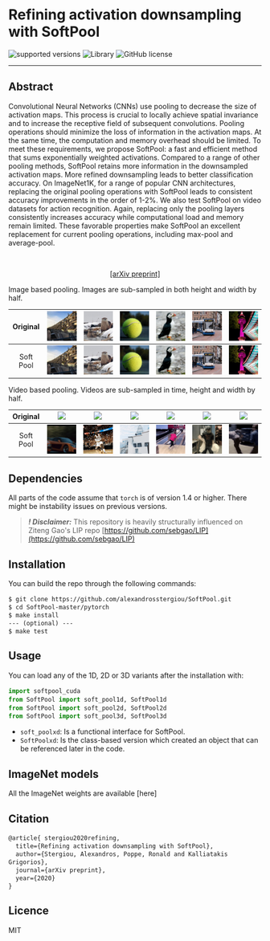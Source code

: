 # Refining activation downsampling with SoftPool
![supported versions](https://img.shields.io/badge/python-3.5%2C3.6-brightgreen/?style=flat&logo=python&color=green)
![Library](https://img.shields.io/badge/library-PyTorch-blue?logo=Pytorch)
![GitHub license](https://img.shields.io/cocoapods/l/AFNetworking)


--------------------------------------------------------------------------------
## Abstract
Convolutional Neural Networks (CNNs) use pooling to decrease the size of activation maps. This process is crucial to locally achieve spatial invariance and to increase the receptive field of subsequent convolutions. Pooling operations should minimize the loss of information in the activation maps. At the same time, the computation and memory overhead should be limited. To meet these requirements, we propose SoftPool: a fast and efficient method that sums exponentially weighted activations. Compared to a range of other pooling methods, SoftPool retains more information in the downsampled activation maps. More refined downsampling leads to better classification accuracy. On ImageNet1K, for a range of popular CNN architectures, replacing the original pooling operations with SoftPool leads to consistent accuracy improvements in the order of 1-2%. We also test SoftPool on video datasets for action recognition. Again, replacing only the pooling layers consistently increases accuracy while computational load and memory remain limited. These favorable properties make SoftPool an excellent replacement for current pooling operations, including max-pool and average-pool. <p align="center">

<i></i>
<br>
<p align="center">
<a href="https://arxiv.org/abs/2101.00440" target="blank" >[arXiv preprint]</a>
</p>

Image based pooling. Images are sub-sampled in both height and width by half.

|Original|<img src="images/buildings.jpg" width="130" />|<img src="images/otters.jpg" width="130" />|<img src="images/tennis_ball.jpg" width="130" />|<img src="images/puffin.jpg" width="130" />|<img src="images/tram.jpg" width="130" />|<img src="images/tower.jpg" width="130" />|
|:-----:|:-----:|:-----:|:-----:|:-----:|:-----:|:-----:|
|Soft Pool|<img src="images/buildings_soft.jpg" width="130" />|<img src="images/otters_soft.jpg" width="130" />|<img src="images/tennis_ball_soft.jpg" width="130" />|<img src="images/puffin_soft.jpg" width="130" />|<img src="images/tram_soft.jpg" width="130" />|<img src="images/tower_soft.jpg" width="130" />|

Video based pooling. Videos are sub-sampled in time, height and width by half.


|Original|<img src="images/cars.gif" width="130" />|<img src="images/basketball.gif" width="130" />|<img src="images/parkour.gif" width="130" />|<img src="images/bowling.gif" width="130" />|<img src="images/pizza_toss.gif" width="130" />|<img src="images/pass.gif" width="130" />|
|:-----:|:-----:|:-----:|:-----:|:-----:|:-----:|:-----:|
|Soft Pool|<img src="images/cars_soft.gif" width="130" />|<img src="images/basketball_soft.gif" width="130" />|<img src="images/parkour_soft.gif" width="130" />|<img src="images/bowling_soft.gif" width="130" />|<img src="images/pizza_toss_soft.gif" width="130" />|<img src="images/pass_soft.gif" width="130" />|

## Dependencies
All parts of the code assume that `torch` is of version 1.4 or higher. There might be instability issues on previous versions.

> ***! Disclaimer:*** This repository is heavily structurally influenced on Ziteng Gao's LIP repo [https://github.com/sebgao/LIP](https://github.com/sebgao/LIP)

## Installation

You can build the repo through the following commands:
```
$ git clone https://github.com/alexandrosstergiou/SoftPool.git
$ cd SoftPool-master/pytorch
$ make install
--- (optional) ---
$ make test
```


## Usage

You can load any of the 1D, 2D or 3D variants after the installation with:

```python
import softpool_cuda
from SoftPool import soft_pool1d, SoftPool1d
from SoftPool import soft_pool2d, SoftPool2d
from SoftPool import soft_pool3d, SoftPool3d
```

+ `soft_poolxd`: Is a functional interface for SoftPool.
+ `SoftPoolxd`: Is the class-based version which created an object that can be referenced later in the code.

## ImageNet models

All the ImageNet weights are available [here]
## Citation

```
@article{ stergiou2020refining,
  title={Refining activation downsampling with SoftPool},
  author={Stergiou, Alexandros, Poppe, Ronald and Kalliatakis Grigorios},
  journal={arXiv preprint},
  year={2020}
}
```

## Licence

MIT
